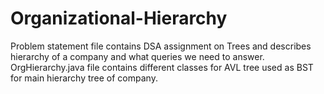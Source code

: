  # Organizational-Hierarchy
Problem statement file contains DSA assignment on Trees and describes hierarchy of a company and what queries we need to answer. 
OrgHierarchy.java file contains different classes for AVL tree used as BST for main hierarchy tree of company.
